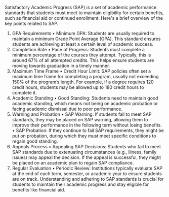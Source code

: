 Satisfactory Academic Progress (SAP) is a set of academic performance standards that students must meet to maintain eligibility for certain benefits, such as financial aid or continued enrollment. Here's a brief overview of the key points related to SAP.
1. GPA Requirements
•	Minimum GPA: Students are usually required to maintain a minimum Grade Point Average (GPA). This standard ensures students are achieving at least a certain level of academic success.
2. Completion Rate
•	Pace of Progress: Students must complete a minimum percentage of the courses they attempt. Typically, this is around 67% of all attempted credits. This helps ensure students are moving towards graduation in a timely manner.
4. Maximum Time Frame
•	Credit Hour Limit: SAP policies often set a maximum time frame for completing a program, usually not exceeding 150% of the program’s length. For example, if a degree requires 120 credit hours, students may be allowed up to 180 credit hours to complete it.
5. Academic Standing
•	Good Standing: Students need to maintain good academic standing, which means not being on academic probation or facing academic dismissal due to poor performance.
6. Warning and Probation
•	SAP Warning: If students fail to meet SAP standards, they may be placed on SAP warning, allowing them to improve their performance in the following term without losing benefits.
•	SAP Probation: If they continue to fail SAP requirements, they might be put on probation, during which they must meet specific conditions to regain good standing.
7. Appeals Process
•	Appealing SAP Decisions: Students who fail to meet SAP standards due to extenuating circumstances (e.g., illness, family issues) may appeal the decision. If the appeal is successful, they might be placed on an academic plan to regain SAP compliance.
8. Regular Evaluation
•	Periodic Review: Institutions typically evaluate SAP at the end of each term, semester, or academic year to ensure students are on track.
Understanding and adhering to SAP standards is crucial for students to maintain their academic progress and stay eligible for benefits like financial aid.

